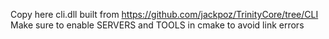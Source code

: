 Copy here cli.dll built from https://github.com/jackpoz/TrinityCore/tree/CLI
Make sure to enable SERVERS and TOOLS in cmake to avoid link errors
